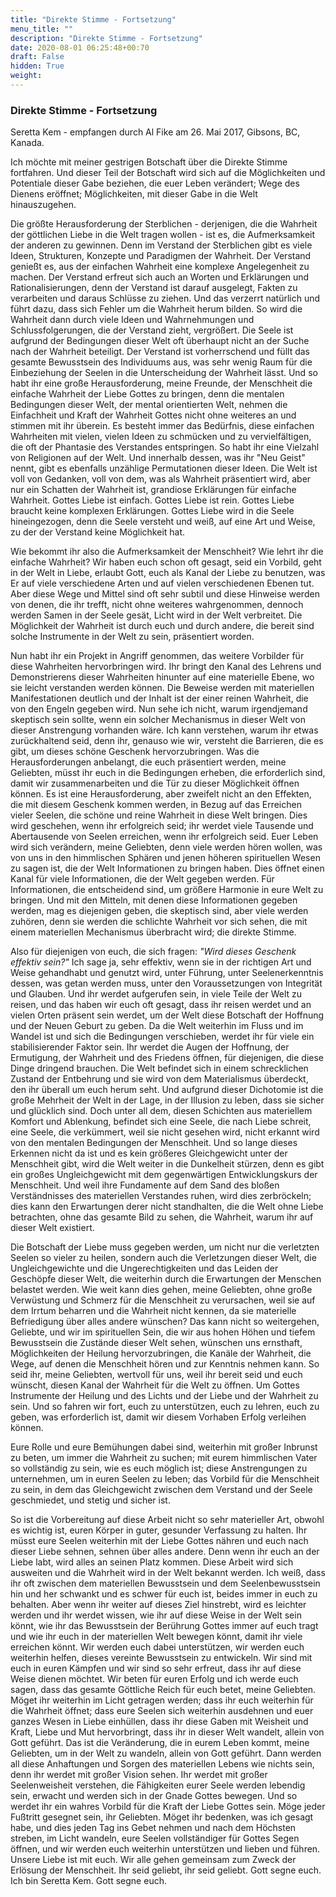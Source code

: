 ```yaml
---
title: "Direkte Stimme - Fortsetzung"
menu_title: ""
description: "Direkte Stimme - Fortsetzung"
date: 2020-08-01 06:25:48+00:70
draft: False
hidden: True
weight:
---
```

### Direkte Stimme - Fortsetzung

Seretta Kem - empfangen durch Al Fike am 26. Mai 2017, Gibsons, BC, Kanada.

Ich möchte mit meiner gestrigen Botschaft über die Direkte Stimme fortfahren. Und dieser Teil der Botschaft wird sich auf die Möglichkeiten und Potentiale dieser Gabe beziehen, die euer Leben verändert; Wege des Dienens eröffnet; Möglichkeiten, mit dieser Gabe in die Welt hinauszugehen.

Die größte Herausforderung der Sterblichen - derjenigen, die die Wahrheit der göttlichen Liebe in die Welt tragen wollen - ist es, die Aufmerksamkeit der anderen zu gewinnen. Denn im Verstand der Sterblichen gibt es viele Ideen, Strukturen, Konzepte und Paradigmen der Wahrheit. Der Verstand genießt es, aus der einfachen Wahrheit eine komplexe Angelegenheit zu machen. Der Verstand erfreut sich auch an Worten und Erklärungen und Rationalisierungen, denn der Verstand ist darauf ausgelegt, Fakten zu verarbeiten und daraus Schlüsse zu ziehen. Und das verzerrt natürlich und führt dazu, dass sich Fehler um die Wahrheit herum bilden. So wird die Wahrheit dann durch viele Ideen und Wahrnehmungen und Schlussfolgerungen, die der Verstand zieht, vergrößert. Die Seele ist aufgrund der Bedingungen dieser Welt oft überhaupt nicht an der Suche nach der Wahrheit beteiligt. Der Verstand ist vorherrschend und füllt das gesamte Bewusstsein des Individuums aus, was sehr wenig Raum für die Einbeziehung der Seelen in die Unterscheidung der Wahrheit lässt. Und so habt ihr eine große Herausforderung, meine Freunde, der Menschheit die einfache Wahrheit der Liebe Gottes zu bringen, denn die mentalen Bedingungen dieser Welt, der mental orientierten Welt, nehmen die Einfachheit und Kraft der Wahrheit Gottes nicht ohne weiteres an und stimmen mit ihr überein. Es besteht immer das Bedürfnis, diese einfachen Wahrheiten mit vielen, vielen Ideen zu schmücken und zu vervielfältigen, die oft der Phantasie des Verstandes entspringen. So habt ihr eine Vielzahl von Religionen auf der Welt. Und innerhalb dessen, was ihr "Neu Geist" nennt, gibt es ebenfalls unzählige Permutationen dieser Ideen. Die Welt ist voll von Gedanken, voll von dem, was als Wahrheit präsentiert wird, aber nur ein Schatten der Wahrheit ist, grandiose Erklärungen für einfache Wahrheit. Gottes Liebe ist einfach. Gottes Liebe ist rein. Gottes Liebe braucht keine komplexen Erklärungen. Gottes Liebe wird in die Seele hineingezogen, denn die Seele versteht und weiß, auf eine Art und Weise, zu der der Verstand keine Möglichkeit hat.

Wie bekommt ihr also die Aufmerksamkeit der Menschheit? Wie lehrt ihr die einfache Wahrheit? Wir haben euch schon oft gesagt, seid ein Vorbild, geht in der Welt in Liebe, erlaubt Gott, euch als Kanal der Liebe zu benutzen, was Er auf viele verschiedene Arten und auf vielen verschiedenen Ebenen tut. Aber diese Wege und Mittel sind oft sehr subtil und diese Hinweise werden von denen, die ihr trefft, nicht ohne weiteres wahrgenommen, dennoch werden Samen in der Seele gesät, Licht wird in der Welt verbreitet. Die Möglichkeit der Wahrheit ist durch euch und durch andere, die bereit sind solche Instrumente in der Welt zu sein, präsentiert worden.

Nun habt ihr ein Projekt in Angriff genommen, das weitere Vorbilder für diese Wahrheiten hervorbringen wird. Ihr bringt den Kanal des Lehrens und Demonstrierens dieser Wahrheiten hinunter auf eine materielle Ebene, wo sie leicht verstanden werden können. Die Beweise werden mit materiellen Manifestationen deutlich und der Inhalt ist der einer reinen Wahrheit, die von den Engeln gegeben wird. Nun sehe ich nicht, warum irgendjemand skeptisch sein sollte, wenn ein solcher Mechanismus in dieser Welt von dieser Anstrengung vorhanden wäre. Ich kann verstehen, warum ihr etwas zurückhaltend seid, denn ihr, genauso wie wir, versteht die Barrieren, die es gibt, um dieses schöne Geschenk hervorzubringen. Was die Herausforderungen anbelangt, die euch präsentiert werden, meine Geliebten, müsst ihr euch in die Bedingungen erheben, die erforderlich sind, damit wir zusammenarbeiten und die Tür zu dieser Möglichkeit öffnen können. Es ist eine Herausforderung, aber zweifelt nicht an den Effekten, die mit diesem Geschenk kommen werden, in Bezug auf das Erreichen vieler Seelen, die schöne und reine Wahrheit in diese Welt bringen. Dies wird geschehen, wenn ihr erfolgreich seid; ihr werdet viele Tausende und Abertausende von Seelen erreichen, wenn ihr erfolgreich seid. Euer Leben wird sich verändern, meine Geliebten, denn viele werden hören wollen, was von uns in den himmlischen Sphären und jenen höheren spirituellen Wesen zu sagen ist, die der Welt Informationen zu bringen haben. Dies öffnet einen Kanal für viele Informationen, die der Welt gegeben werden. Für Informationen, die entscheidend sind, um größere Harmonie in eure Welt zu bringen. Und mit den Mitteln, mit denen diese Informationen gegeben werden, mag es diejenigen geben, die skeptisch sind, aber viele werden zuhören, denn sie werden die schlichte Wahrheit vor sich sehen, die mit einem materiellen Mechanismus überbracht wird; die direkte Stimme.

Also für diejenigen von euch, die sich fragen: *"Wird dieses Geschenk effektiv sein?"* Ich sage ja, sehr effektiv, wenn sie in der richtigen Art und Weise gehandhabt und genutzt wird, unter Führung, unter Seelenerkenntnis dessen, was getan werden muss, unter den Voraussetzungen von Integrität und Glauben. Und ihr werdet aufgerufen sein, in viele Teile der Welt zu reisen, und das haben wir euch oft gesagt, dass ihr reisen werdet und an vielen Orten präsent sein werdet, um der Welt diese Botschaft der Hoffnung und der Neuen Geburt zu geben. Da die Welt weiterhin im Fluss und im Wandel ist und sich die Bedingungen verschieben, werdet ihr für viele ein stabilisierender Faktor sein. Ihr werdet die Augen der Hoffnung, der Ermutigung, der Wahrheit und des Friedens öffnen, für diejenigen, die diese Dinge dringend brauchen. Die Welt befindet sich in einem schrecklichen Zustand der Entbehrung und sie wird von dem Materialismus überdeckt, den ihr überall um euch herum seht. Und aufgrund dieser Dichotomie ist die große Mehrheit der Welt in der Lage, in der Illusion zu leben, dass sie sicher und glücklich sind. Doch unter all dem, diesen Schichten aus materiellem Komfort und Ablenkung, befindet sich eine Seele, die nach Liebe schreit, eine Seele, die verkümmert, weil sie nicht gesehen wird, nicht erkannt wird von den mentalen Bedingungen der Menschheit. Und so lange dieses Erkennen nicht da ist und es kein größeres Gleichgewicht unter der Menschheit gibt, wird die Welt weiter in die Dunkelheit stürzen, denn es gibt ein großes Ungleichgewicht mit dem gegenwärtigen Entwicklungskurs der Menschheit. Und weil ihre Fundamente auf dem Sand des bloßen Verständnisses des materiellen Verstandes ruhen, wird dies zerbröckeln; dies kann den Erwartungen derer nicht standhalten, die die Welt ohne Liebe betrachten, ohne das gesamte Bild zu sehen, die Wahrheit, warum ihr auf dieser Welt existiert.

Die Botschaft der Liebe muss gegeben werden, um nicht nur die verletzten Seelen so vieler zu heilen, sondern auch die Verletzungen dieser Welt, die Ungleichgewichte und die Ungerechtigkeiten und das Leiden der Geschöpfe dieser Welt, die weiterhin durch die Erwartungen der Menschen belastet werden. Wie weit kann dies gehen, meine Geliebten, ohne große Verwüstung und Schmerz für die Menschheit zu verursachen, weil sie auf dem Irrtum beharren und die Wahrheit nicht kennen, da sie materielle Befriedigung über alles andere wünschen? Das kann nicht so weitergehen, Geliebte, und wir im spirituellen Sein, die wir aus hohen Höhen und tiefem Bewusstsein die Zustände dieser Welt sehen, wünschen uns ernsthaft, Möglichkeiten der Heilung hervorzubringen, die Kanäle der Wahrheit, die Wege, auf denen die Menschheit hören und zur Kenntnis nehmen kann. So seid ihr, meine Geliebten, wertvoll für uns, weil ihr bereit seid und euch wünscht, diesen Kanal der Wahrheit für die Welt zu öffnen. Um Gottes Instrumente der Heilung und des Lichts und der Liebe und der Wahrheit zu sein. Und so fahren wir fort, euch zu unterstützen, euch zu lehren, euch zu geben, was erforderlich ist, damit wir diesem Vorhaben Erfolg verleihen können.

Eure Rolle und eure Bemühungen dabei sind, weiterhin mit großer Inbrunst zu beten, um immer die Wahrheit zu suchen; mit eurem himmlischen Vater so vollständig zu sein, wie es euch möglich ist; diese Anstrengungen zu unternehmen, um in euren Seelen zu leben; das Vorbild für die Menschheit zu sein, in dem das Gleichgewicht zwischen dem Verstand und der Seele geschmiedet, und stetig und sicher ist.

So ist die Vorbereitung auf diese Arbeit nicht so sehr materieller Art, obwohl es wichtig ist, euren Körper in guter, gesunder Verfassung zu halten. Ihr müsst eure Seelen weiterhin mit der Liebe Gottes nähren und euch nach dieser Liebe sehnen, sehnen über alles andere. Denn wenn ihr euch an der Liebe labt, wird alles an seinen Platz kommen. Diese Arbeit wird sich ausweiten und die Wahrheit wird in der Welt bekannt werden. Ich weiß, dass ihr oft zwischen dem materiellen Bewusstsein und dem Seelenbewusstsein hin und her schwankt und es schwer für euch ist, beides immer in euch zu behalten. Aber wenn ihr weiter auf dieses Ziel hinstrebt, wird es leichter werden und ihr werdet wissen, wie ihr auf diese Weise in der Welt sein könnt, wie ihr das Bewusstsein der Berührung Gottes immer auf euch tragt und wie ihr euch in der materiellen Welt bewegen könnt, damit ihr viele erreichen könnt. Wir werden euch dabei unterstützen, wir werden euch weiterhin helfen, dieses vereinte Bewusstsein zu entwickeln. Wir sind mit euch in euren Kämpfen und wir sind so sehr erfreut, dass ihr auf diese Weise dienen möchtet. Wir beten für euren Erfolg und ich werde euch sagen, dass das gesamte Göttliche Reich für euch betet, meine Geliebten. Möget ihr weiterhin im Licht getragen werden; dass ihr euch weiterhin für die Wahrheit öffnet; dass eure Seelen sich weiterhin ausdehnen und euer ganzes Wesen in Liebe einhüllen, dass ihr diese Gaben mit Weisheit und Kraft, Liebe und Mut hervorbringt, dass ihr in dieser Welt wandelt, allein von Gott geführt. Das ist die Veränderung, die in eurem Leben kommt, meine Geliebten, um in der Welt zu wandeln, allein von Gott geführt. Dann werden all diese Anhaftungen und Sorgen des materiellen Lebens wie nichts sein, denn ihr werdet mit großer Vision sehen. Ihr werdet mit großer Seelenweisheit verstehen, die Fähigkeiten eurer Seele werden lebendig sein, erwacht und werden sich in der Gnade Gottes bewegen. Und so werdet ihr ein wahres Vorbild für die Kraft der Liebe Gottes sein. Möge jeder Fußtritt gesegnet sein, ihr Geliebten. Möget ihr bedenken, was ich gesagt habe, und dies jeden Tag ins Gebet nehmen und nach dem Höchsten streben, im Licht wandeln, eure Seelen vollständiger für Gottes Segen öffnen, und wir werden euch weiterhin unterstützen und lieben und führen. Unsere Liebe ist mit euch. Wir alle gehen gemeinsam zum Zweck der Erlösung der Menschheit. Ihr seid geliebt, ihr seid geliebt. Gott segne euch. Ich bin Seretta Kem. Gott segne euch.
